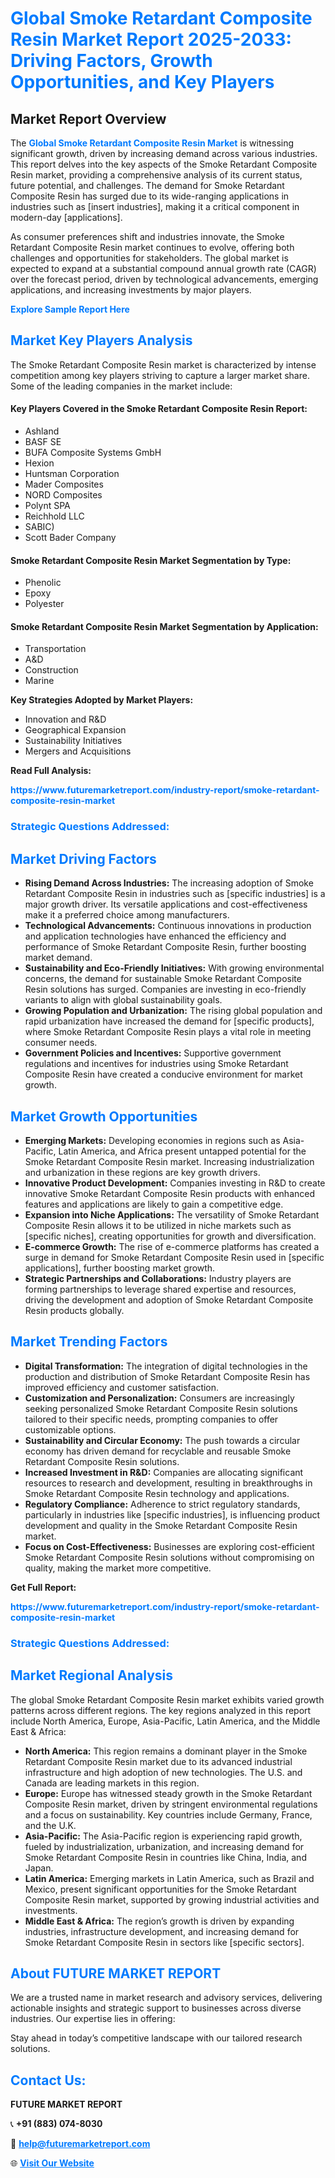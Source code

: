 <h1 style="color: #007BFF;">Global Smoke Retardant Composite Resin Market Report 2025-2033: Driving Factors, Growth Opportunities, and Key Players</h1>

<section id="overview">
<h2>Market Report Overview</h2>
<p>The <a href="https://www.futuremarketreport.com/industry-report/smoke-retardant-composite-resin-market" style="color: #007BFF; text-decoration: none;"><strong>Global Smoke Retardant Composite Resin Market</strong></a> is witnessing significant growth, driven by increasing demand across various industries. This report delves into the key aspects of the Smoke Retardant Composite Resin market, providing a comprehensive analysis of its current status, future potential, and challenges. The demand for Smoke Retardant Composite Resin has surged due to its wide-ranging applications in industries such as [insert industries], making it a critical component in modern-day [applications].</p>
<p>As consumer preferences shift and industries innovate, the Smoke Retardant Composite Resin market continues to evolve, offering both challenges and opportunities for stakeholders. The global market is expected to expand at a substantial compound annual growth rate (CAGR) over the forecast period, driven by technological advancements, emerging applications, and increasing investments by major players.</p>
</section>

<section id="overview">
<p><a href="https://www.futuremarketreport.com/request-sample/reportId=84168" style="color: #007BFF; text-decoration: none;"><strong>Explore Sample Report Here</strong></a></p>
</section>

<section id="key-players">
<h2 style="color: #007BFF;">Market Key Players Analysis</h2>
<p>The Smoke Retardant Composite Resin market is characterized by intense competition among key players striving to capture a larger market share. Some of the leading companies in the market include:</p>
<h4>Key Players Covered in the Smoke Retardant Composite Resin Report:</h4>
<ul><li>Ashland</li><li>BASF SE</li><li>BUFA Composite Systems GmbH</li><li>Hexion</li><li>Huntsman Corporation</li><li>Mader Composites</li><li>NORD Composites</li><li>Polynt SPA</li><li>Reichhold LLC</li><li>SABIC)</li><li>Scott Bader Company</li></ul>
<h4>Smoke Retardant Composite Resin Market Segmentation by Type:</h4>
<ul><li>Phenolic</li><li>Epoxy</li><li>Polyester</li></ul>

<h4>Smoke Retardant Composite Resin Market Segmentation by Application:</h4>
<ul><li>Transportation</li><li>A&amp;D</li><li>Construction</li><li>Marine</li></ul>
<p><strong>Key Strategies Adopted by Market Players:</strong></p>
<ul>
<li>Innovation and R&D</li>
<li>Geographical Expansion</li>
<li>Sustainability Initiatives</li>
<li>Mergers and Acquisitions</li>
</ul>
</section>

<section>
<p><strong>Read Full Analysis: </strong></p><a href="https://www.futuremarketreport.com/industry-report/smoke-retardant-composite-resin-market" style="color: #007BFF; text-decoration: none;"><strong>https://www.futuremarketreport.com/industry-report/smoke-retardant-composite-resin-market</strong></a>
<h3 style="color: #007BFF;">Strategic Questions Addressed:</h3>
</section>

<section id="driving-factors">
<h2 style="color: #007BFF;">Market Driving Factors</h2>
<ul>
<li><strong>Rising Demand Across Industries:</strong> The increasing adoption of Smoke Retardant Composite Resin in industries such as [specific industries] is a major growth driver. Its versatile applications and cost-effectiveness make it a preferred choice among manufacturers.</li>
<li><strong>Technological Advancements:</strong> Continuous innovations in production and application technologies have enhanced the efficiency and performance of Smoke Retardant Composite Resin, further boosting market demand.</li>
<li><strong>Sustainability and Eco-Friendly Initiatives:</strong> With growing environmental concerns, the demand for sustainable Smoke Retardant Composite Resin solutions has surged. Companies are investing in eco-friendly variants to align with global sustainability goals.</li>
<li><strong>Growing Population and Urbanization:</strong> The rising global population and rapid urbanization have increased the demand for [specific products], where Smoke Retardant Composite Resin plays a vital role in meeting consumer needs.</li>
<li><strong>Government Policies and Incentives:</strong> Supportive government regulations and incentives for industries using Smoke Retardant Composite Resin have created a conducive environment for market growth.</li>
</ul>
</section>

<section id="growth-opportunities">
<h2 style="color: #007BFF;">Market Growth Opportunities</h2>
<ul>
<li><strong>Emerging Markets:</strong> Developing economies in regions such as Asia-Pacific, Latin America, and Africa present untapped potential for the Smoke Retardant Composite Resin market. Increasing industrialization and urbanization in these regions are key growth drivers.</li>
<li><strong>Innovative Product Development:</strong> Companies investing in R&D to create innovative Smoke Retardant Composite Resin products with enhanced features and applications are likely to gain a competitive edge.</li>
<li><strong>Expansion into Niche Applications:</strong> The versatility of Smoke Retardant Composite Resin allows it to be utilized in niche markets such as [specific niches], creating opportunities for growth and diversification.</li>
<li><strong>E-commerce Growth:</strong> The rise of e-commerce platforms has created a surge in demand for Smoke Retardant Composite Resin used in [specific applications], further boosting market growth.</li>
<li><strong>Strategic Partnerships and Collaborations:</strong> Industry players are forming partnerships to leverage shared expertise and resources, driving the development and adoption of Smoke Retardant Composite Resin products globally.</li>
</ul>
</section>

<section id="trending-factors">
<h2 style="color: #007BFF;">Market Trending Factors</h2>
<ul>
<li><strong>Digital Transformation:</strong> The integration of digital technologies in the production and distribution of Smoke Retardant Composite Resin has improved efficiency and customer satisfaction.</li>
<li><strong>Customization and Personalization:</strong> Consumers are increasingly seeking personalized Smoke Retardant Composite Resin solutions tailored to their specific needs, prompting companies to offer customizable options.</li>
<li><strong>Sustainability and Circular Economy:</strong> The push towards a circular economy has driven demand for recyclable and reusable Smoke Retardant Composite Resin solutions.</li>
<li><strong>Increased Investment in R&D:</strong> Companies are allocating significant resources to research and development, resulting in breakthroughs in Smoke Retardant Composite Resin technology and applications.</li>
<li><strong>Regulatory Compliance:</strong> Adherence to strict regulatory standards, particularly in industries like [specific industries], is influencing product development and quality in the Smoke Retardant Composite Resin market.</li>
<li><strong>Focus on Cost-Effectiveness:</strong> Businesses are exploring cost-efficient Smoke Retardant Composite Resin solutions without compromising on quality, making the market more competitive.</li>
</ul>
</section>

<section>
<p><strong>Get Full Report: </strong></p><a href="https://www.futuremarketreport.com/industry-report/smoke-retardant-composite-resin-market" style="color: #007BFF; text-decoration: none;"><strong>https://www.futuremarketreport.com/industry-report/smoke-retardant-composite-resin-market</strong></a>
<h3 style="color: #007BFF;">Strategic Questions Addressed:</h3>
</section>


<section id="regional-analysis">
<h2 style="color: #007BFF;">Market Regional Analysis</h2>
<p>The global Smoke Retardant Composite Resin market exhibits varied growth patterns across different regions. The key regions analyzed in this report include North America, Europe, Asia-Pacific, Latin America, and the Middle East & Africa:</p>
<ul>
<li><strong>North America:</strong> This region remains a dominant player in the Smoke Retardant Composite Resin market due to its advanced industrial infrastructure and high adoption of new technologies. The U.S. and Canada are leading markets in this region.</li>
<li><strong>Europe:</strong> Europe has witnessed steady growth in the Smoke Retardant Composite Resin market, driven by stringent environmental regulations and a focus on sustainability. Key countries include Germany, France, and the U.K.</li>
<li><strong>Asia-Pacific:</strong> The Asia-Pacific region is experiencing rapid growth, fueled by industrialization, urbanization, and increasing demand for Smoke Retardant Composite Resin in countries like China, India, and Japan.</li>
<li><strong>Latin America:</strong> Emerging markets in Latin America, such as Brazil and Mexico, present significant opportunities for the Smoke Retardant Composite Resin market, supported by growing industrial activities and investments.</li>
<li><strong>Middle East & Africa:</strong> The region’s growth is driven by expanding industries, infrastructure development, and increasing demand for Smoke Retardant Composite Resin in sectors like [specific sectors].</li>
</ul>
</section>

<footer>
<h2 style="color: #007BFF;">About FUTURE MARKET REPORT</h2>
<p>We are a trusted name in market research and advisory services, delivering actionable insights and strategic support to businesses across diverse industries. Our expertise lies in offering:</p>

<p>Stay ahead in today’s competitive landscape with our tailored research solutions.</p>

<h2 style="color: #007BFF;">Contact Us:</h2>
<p><strong>FUTURE MARKET REPORT</strong></p>
<p>📞 <strong>+91 (883) 074-8030</strong></p>
<p>📧 <strong><a href="mailto:help@futuremarketreport.com" style="color: #007BFF;">help@futuremarketreport.com</a></strong></p>
<p>🌐 <strong><a href="https://www.futuremarketreport.com/" style="color: #007BFF;">Visit Our Website</a></strong></p>
</footer>